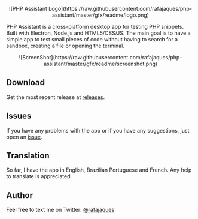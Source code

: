 <p align="center">
![PHP Assistant Logo](https://raw.githubusercontent.com/rafajaques/php-assistant/master/gfx/readme/logo.png)
</p>

PHP Assistant is a cross-platform desktop app for testing PHP snippets.
Built with Electron, Node.js and HTML5/CSS/JS.
The main goal is to have a simple app to test small pieces of code without having to search for a sandbox, creating a file or opening the terminal.

<p align="center">
![ScreenShot](https://raw.githubusercontent.com/rafajaques/php-assistant/master/gfx/readme/screenshot.png)
</p>

## Download

Get the most recent release at [releases](https://github.com/rafajaques/php-assistant/releases).

## Issues

If you have any problems with the app or if you have any suggestions, just open an [issue](https://github.com/rafajaques/php-assistant/issues).

## Translation

So far, I have the app in English, Brazilian Portuguese and French. Any help to translate is appreciated.

## Author

Feel free to text me on Twitter: [@rafajaques](https://twitter.com/rafajaques)
